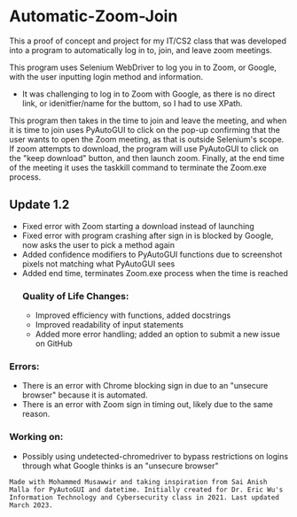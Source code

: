 # Automatic-Zoom-Join
This a proof of concept and project for my IT/CS2 class that was developed into a program to automatically log in to, join, and leave zoom meetings.

This program uses Selenium WebDriver to log you in to Zoom, or Google, with the user inputting login method and information.
* It was challenging to log in to Zoom with Google, as there is no direct link, or idenitfier/name for the buttom, so I had to use XPath.

This program then takes in the time to join and leave the meeting, and when it is time to join uses PyAutoGUI to click on the pop-up confirming that the user wants to open the Zoom meeting, as that is outside Selenium's scope.
If zoom attempts to download, the program will use PyAutoGUI to click on the "keep download" button, and then launch zoom.
Finally, at the end time of the meeting it uses the taskkill command to terminate the Zoom.exe process.

## Update 1.2 ##
* Fixed error with Zoom starting a download instead of launching
* Fixed error with program crashing after sign in is blocked by Google, now asks the user to pick a method again
* Added confidence modifiers to PyAutoGUI functions due to screenshot pixels not matching what PyAutoGUI sees
* Added end time, terminates Zoom.exe process when the time is reached
    ### Quality of Life Changes: ###
    * Improved efficiency with functions, added docstrings
    * Improved readability of input statements
    * Added more error handling; added an option to submit a new issue on GitHub

### Errors: ###
* There is an error with Chrome blocking sign in due to an "unsecure browser" because it is automated.
* There is an error with Zoom sign in timing out, likely due to the same reason.

### Working on: ###
* Possibly using undetected-chromedriver to bypass restrictions on logins through what Google thinks is an "unsecure browser"

` Made with Mohammed Musawwir and taking inspiration from Sai Anish Malla for PyAutoGUI and datetime. Initially created for Dr. Eric Wu's Information Technology and Cybersecurity class in 2021. Last updated March 2023. `
